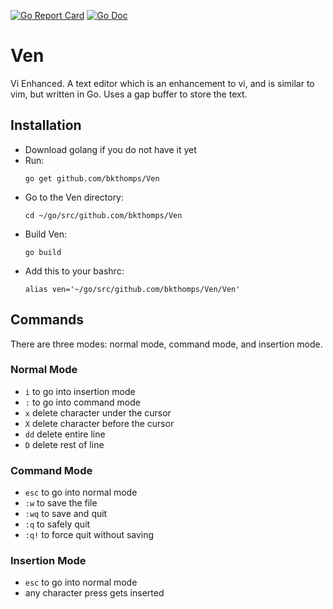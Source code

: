 [![Go Report Card](https://goreportcard.com/badge/github.com/bkthomps/Ven)](https://goreportcard.com/report/github.com/bkthomps/Ven)
[![Go Doc](https://img.shields.io/badge/godoc-reference-blue.svg?style=flat-square)](http://godoc.org/github.com/bkthomps/Ven)

# Ven
Vi Enhanced. A text editor which is an enhancement to vi, and is similar to vim, but written in Go. Uses a gap buffer to store the text.

## Installation
* Download golang if you do not have it yet
* Run:
  ```
  go get github.com/bkthomps/Ven
  ```
* Go to the Ven directory:
  ```
  cd ~/go/src/github.com/bkthomps/Ven
  ```
* Build Ven:
  ```
  go build
  ```
* Add this to your bashrc:
  ```
  alias ven='~/go/src/github.com/bkthomps/Ven/Ven'
  ```

## Commands
There are three modes: normal mode, command mode, and insertion mode.

### Normal Mode
* `i` to go into insertion mode
* `:` to go into command mode
* `x` delete character under the cursor
* `X` delete character before the cursor
* `dd` delete entire line
* `D` delete rest of line

### Command Mode
* `esc` to go into normal mode
* `:w` to save the file
* `:wq` to save and quit
* `:q` to safely quit
* `:q!` to force quit without saving

### Insertion Mode
* `esc` to go into normal mode
* any character press gets inserted
